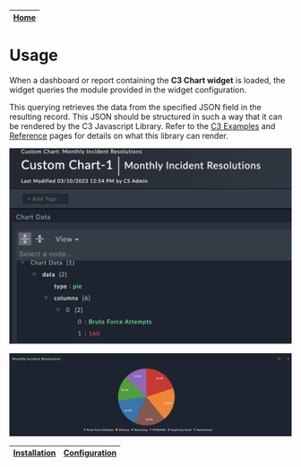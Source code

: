 | [Home](../README.md) |
|----------------------|

# Usage

When a dashboard or report containing the **C3 Chart widget** is loaded, the widget queries the module provided in the widget configuration.

This querying retrieves the data from the specified JSON field in the resulting record. This JSON should be structured in such a way that it can be rendered by the C3 Javascript Library. Refer to the [C3 Examples](https://c3js.org/examples.html) and [Reference](https://c3js.org/reference.html) pages for details on what this library can render.

![An example record containing chart data](./res/chart_record.png)

![A pie chart rendered by the C3 Chart Widget](./res/rendered_chart.png)

| [Installation](./setup.md#installation) | [Configuration](./setup.md#configuration) |
|-----------------------------------------|-------------------------------------------|
